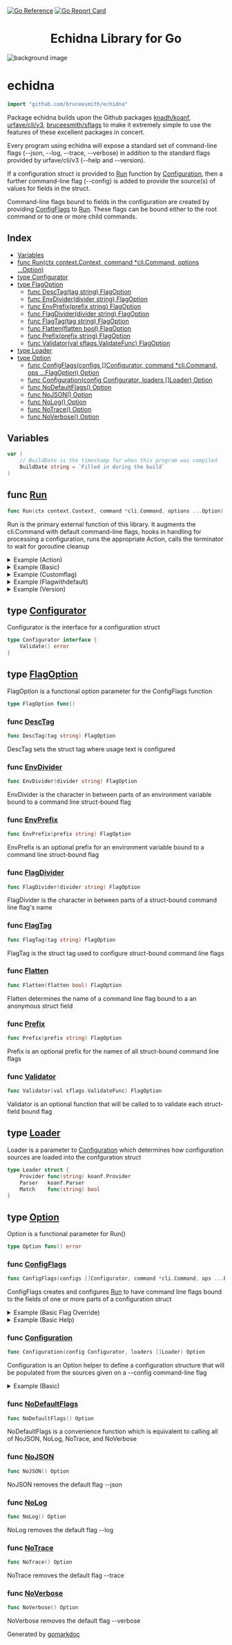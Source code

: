 [![Go Reference][goreference_badge]][goreference_link]
[![Go Report Card][goreportcard_badge]][goreportcard_link]
 
# <div align="center">Echidna Library for Go</div>
 
![background image](echidna.png)
 
<!-- Code generated by gomarkdoc. DO NOT EDIT -->

# echidna

```go
import "github.com/bruceesmith/echidna"
```

Package echidna builds upon the Github packages [knadh/koanf](<https://github.com/knadh/koanf>), [urfave/cli/v3](<https://github.com/urfave/cli>), [bruceesmith/sflags](<https://github.com/urfave/sflags>) to make it extremely simple to use the features of these excellent packages in concert.

Every program using echidna will expose a standard set of command\-line flags \(\-\-json, \-\-log, \-\-trace, \-\-verbose\) in addition to the standard flags provided by urfave/cli/v3 \(\-\-help and \-\-version\).

If a configuration struct is provided to [Run](<#Run>) function by [Configuration](<#Configuration>), then a further command\-line flag \(\-\-config\) is added to provide the source\(s\) of values for fields in the struct.

Command\-line flags bound to fields in the configuration are created by providing [ConfigFlags](<#ConfigFlags>) to [Run](<#Run>). These flags can be bound either to the root command or to one or more child commands.

## Index

- [Variables](<#variables>)
- [func Run\(ctx context.Context, command \*cli.Command, options ...Option\)](<#Run>)
- [type Configurator](<#Configurator>)
- [type FlagOption](<#FlagOption>)
  - [func DescTag\(tag string\) FlagOption](<#DescTag>)
  - [func EnvDivider\(divider string\) FlagOption](<#EnvDivider>)
  - [func EnvPrefix\(prefix string\) FlagOption](<#EnvPrefix>)
  - [func FlagDivider\(divider string\) FlagOption](<#FlagDivider>)
  - [func FlagTag\(tag string\) FlagOption](<#FlagTag>)
  - [func Flatten\(flatten bool\) FlagOption](<#Flatten>)
  - [func Prefix\(prefix string\) FlagOption](<#Prefix>)
  - [func Validator\(val sflags.ValidateFunc\) FlagOption](<#Validator>)
- [type Loader](<#Loader>)
- [type Option](<#Option>)
  - [func ConfigFlags\(configs \[\]Configurator, command \*cli.Command, ops ...FlagOption\) Option](<#ConfigFlags>)
  - [func Configuration\(config Configurator, loaders \[\]Loader\) Option](<#Configuration>)
  - [func NoDefaultFlags\(\) Option](<#NoDefaultFlags>)
  - [func NoJSON\(\) Option](<#NoJSON>)
  - [func NoLog\(\) Option](<#NoLog>)
  - [func NoTrace\(\) Option](<#NoTrace>)
  - [func NoVerbose\(\) Option](<#NoVerbose>)


## Variables

<a name="BuildDate"></a>

```go
var (
    // BuildDate is the timestamp for when this program was compiled
    BuildDate string = `Filled in during the build`
)
```

<a name="Run"></a>
## func [Run](<https://github.com/bruceesmith/echidna/blob/main/echidna.go#L442>)

```go
func Run(ctx context.Context, command *cli.Command, options ...Option)
```

Run is the primary external function of this library. It augments the cli.Command with default command\-line flags, hooks in handling for processing a configuration, runs the appropriate Action, calls the terminator to wait for goroutine cleanup

<details><summary>Example (Action)</summary>
<p>



```go
// Include an Action function
//
var cmd = &cli.Command{
	Action: func(ctx context.Context, cmd *cli.Command) error {
		fmt.Println("hello")
		return nil
	},
	Name:    "runaction",
	Version: "1",
}
os.Args = []string{"runaction"}
Run(context.Background(), cmd)
// Output:
// hello
```

#### Output

```
hello
```

</p>
</details>

<details><summary>Example (Basic)</summary>
<p>



```go
// The most basic example
//
var cmd = &cli.Command{
	Name: "runbasic",
	Action: func(ctx context.Context, cmd *cli.Command) error {
		return nil
	},
}
os.Args = []string{"runbasic", "h"}
Run(context.Background(), cmd, NoDefaultFlags())
// Output:
// NAME:
//    runbasic - A new cli application
//
// USAGE:
//    runbasic [global options] [command [command options]]
//
// COMMANDS:
//    version, v  print the version
//    help, h     Shows a list of commands or help for one command
//
// GLOBAL OPTIONS:
//    --help, -h  show help
```

#### Output

```
NAME:
   runbasic - A new cli application

USAGE:
   runbasic [global options] [command [command options]]

COMMANDS:
   version, v  print the version
   help, h     Shows a list of commands or help for one command

GLOBAL OPTIONS:
   --help, -h  show help
```

</p>
</details>

<details><summary>Example (Customflag)</summary>
<p>



```go
// Include a custom flag
//
var cmd = &cli.Command{
	Action: func(ctx context.Context, cmd *cli.Command) error {
		fmt.Println("hello", cmd.Int("i"))
		return nil
	},
	Flags: []cli.Flag{
		&cli.IntFlag{
			Name:  "i",
			Usage: "An integer",
		},
	},
	Name:    "runcustomflag",
	Version: "1",
}
os.Args = []string{"runcustomflag", "-i", "22"}
Run(context.Background(), cmd, NoDefaultFlags())
// Output:
// hello 22
```

#### Output

```
hello 22
```

</p>
</details>

<details><summary>Example (Flagwithdefault)</summary>
<p>



```go
// Include a custom flag with a default value
//
var cmd = &cli.Command{
	Action: func(ctx context.Context, cmd *cli.Command) error {
		fmt.Println("hello")
		return nil
	},
	Flags: []cli.Flag{
		&cli.IntFlag{
			Name:  "i",
			Usage: "An integer",
			Value: 22,
		},
	},
	Name:    "runflagwithdefault",
	Version: "1",
}
os.Args = []string{"runflagwithdefault", "--help"}
Run(context.Background(), cmd, NoDefaultFlags())
// Output:
// NAME:
//    runflagwithdefault - A new cli application
//
// USAGE:
//    runflagwithdefault [global options] [command [command options]]
//
// VERSION:
//    1
//
// COMMANDS:
//    version, v  print the version
//    help, h     Shows a list of commands or help for one command
//
// GLOBAL OPTIONS:
//    -i int         An integer (default: 22)
//    --help, -h     show help
//    --version, -v  print the version
```

#### Output

```
NAME:
   runflagwithdefault - A new cli application

USAGE:
   runflagwithdefault [global options] [command [command options]]

VERSION:
   1

COMMANDS:
   version, v  print the version
   help, h     Shows a list of commands or help for one command

GLOBAL OPTIONS:
   -i int         An integer (default: 22)
   --help, -h     show help
   --version, -v  print the version
```

</p>
</details>

<details><summary>Example (Version)</summary>
<p>



```go
// Include a Version field in the Command
//
var cmd = &cli.Command{
	Name: "runversion",
	Action: func(ctx context.Context, cmd *cli.Command) error {
		return nil
	},
	Version: "1",
}
os.Args = []string{"runversion", "h"}
Run(context.Background(), cmd, NoDefaultFlags())
// Output:
// NAME:
//    runversion - A new cli application
//
// USAGE:
//    runversion [global options] [command [command options]]
//
// VERSION:
//    1
//
// COMMANDS:
//    version, v  print the version
//    help, h     Shows a list of commands or help for one command
//
// GLOBAL OPTIONS:
//    --help, -h     show help
//    --version, -v  print the version
```

#### Output

```
NAME:
   runversion - A new cli application

USAGE:
   runversion [global options] [command [command options]]

VERSION:
   1

COMMANDS:
   version, v  print the version
   help, h     Shows a list of commands or help for one command

GLOBAL OPTIONS:
   --help, -h     show help
   --version, -v  print the version
```

</p>
</details>

<a name="Configurator"></a>
## type [Configurator](<https://github.com/bruceesmith/echidna/blob/main/echidna.go#L45-L47>)

Configurator is the interface for a configuration struct

```go
type Configurator interface {
    Validate() error
}
```

<a name="FlagOption"></a>
## type [FlagOption](<https://github.com/bruceesmith/echidna/blob/main/config_flags.go#L44>)

FlagOption is a functional option parameter for the ConfigFlags function

```go
type FlagOption func()
```

<a name="DescTag"></a>
### func [DescTag](<https://github.com/bruceesmith/echidna/blob/main/config_flags.go#L67>)

```go
func DescTag(tag string) FlagOption
```

DescTag sets the struct tag where usage text is configured

<a name="EnvDivider"></a>
### func [EnvDivider](<https://github.com/bruceesmith/echidna/blob/main/config_flags.go#L75>)

```go
func EnvDivider(divider string) FlagOption
```

EnvDivider is the character in between parts of an environment variable bound to a command line struct\-bound flag

<a name="EnvPrefix"></a>
### func [EnvPrefix](<https://github.com/bruceesmith/echidna/blob/main/config_flags.go#L83>)

```go
func EnvPrefix(prefix string) FlagOption
```

EnvPrefix is an optional prefix for an environment variable bound to a command line struct\-bound flag

<a name="FlagDivider"></a>
### func [FlagDivider](<https://github.com/bruceesmith/echidna/blob/main/config_flags.go#L91>)

```go
func FlagDivider(divider string) FlagOption
```

FlagDivider is the character in between parts of a struct\-bound command line flag's name

<a name="FlagTag"></a>
### func [FlagTag](<https://github.com/bruceesmith/echidna/blob/main/config_flags.go#L99>)

```go
func FlagTag(tag string) FlagOption
```

FlagTag is the struct tag used to configure struct\-bound command line flags

<a name="Flatten"></a>
### func [Flatten](<https://github.com/bruceesmith/echidna/blob/main/config_flags.go#L107>)

```go
func Flatten(flatten bool) FlagOption
```

Flatten determines the name of a command line flag bound to a an anonymous struct field

<a name="Prefix"></a>
### func [Prefix](<https://github.com/bruceesmith/echidna/blob/main/config_flags.go#L115>)

```go
func Prefix(prefix string) FlagOption
```

Prefix is an optional prefix for the names of all struct\-bound command line flags

<a name="Validator"></a>
### func [Validator](<https://github.com/bruceesmith/echidna/blob/main/config_flags.go#L123>)

```go
func Validator(val sflags.ValidateFunc) FlagOption
```

Validator is an optional function that will be called to to validate each struct\-field bound flag

<a name="Loader"></a>
## type [Loader](<https://github.com/bruceesmith/echidna/blob/main/echidna.go#L59-L63>)

Loader is a parameter to [Configuration](<#Configuration>) which determines how configuration sources are loaded into the confguration struct

```go
type Loader struct {
    Provider func(string) koanf.Provider
    Parser   koanf.Parser
    Match    func(string) bool
}
```

<a name="Option"></a>
## type [Option](<https://github.com/bruceesmith/echidna/blob/main/echidna.go#L66>)

Option is a functional parameter for Run\(\)

```go
type Option func() error
```

<a name="ConfigFlags"></a>
### func [ConfigFlags](<https://github.com/bruceesmith/echidna/blob/main/config_flags.go#L132>)

```go
func ConfigFlags(configs []Configurator, command *cli.Command, ops ...FlagOption) Option
```

ConfigFlags creates and configures [Run](<#Run>) to have command line flags bound to the fields of one or more parts of a configuration struct

<details><summary>Example (Basic Flag Override)</summary>
<p>



```go
// Flags bound to fields in a configuration struct. The flag value
// overrides the field's value obtained from reading the  YAML
// configuration file
//
// test.yml simply contains:
// i: 33
//
var (
	cfg configExample
	cmd = &cli.Command{
		Action: func(ctx context.Context, cmd *cli.Command) error {
			fmt.Println("config is", cfg)
			return nil
		},
		Name:    "basicflagoverride",
		Version: "1",
	}
	loaders = []Loader{
		{
			Provider: func(s string) koanf.Provider {
				return file.Provider(s)
			},
			Parser: yaml.Parser(),
			Match: func(s string) bool {
				return strings.HasSuffix(s, ".yml")
			},
		},
	}
)
os.Args = []string{"basicflagoverride", "-i", "77", "--config", "testdata/test.yml"}
Run(
	context.Background(),
	cmd,
	Configuration(
		&cfg,
		loaders,
	),
	ConfigFlags(
		[]Configurator{&cfg},
		cmd,
	),
	NoDefaultFlags(),
)
// Output:
// config is {77}
```

#### Output

```
config is {77}
```

</p>
</details>

<details><summary>Example (Basic Help)</summary>
<p>



```go
// Help for flags bound to fields in a configuration struct. This
// shows the flag "--i" bound to cfg.I
//
var (
	cfg configExample
	cmd = &cli.Command{
		Action: func(ctx context.Context, cmd *cli.Command) error {
			fmt.Println("config is", cfg)
			return nil
		},
		Name:    "basichelp",
		Version: "1",
	}
	loaders = []Loader{
		{
			Provider: func(s string) koanf.Provider {
				return file.Provider(s)
			},
			Parser: yaml.Parser(),
			Match: func(s string) bool {
				return strings.HasSuffix(s, ".yml")
			},
		},
	}
)
os.Args = []string{"basichelp", "--help"}
Run(
	context.Background(),
	cmd,
	Configuration(
		&cfg,
		loaders,
	),
	ConfigFlags(
		[]Configurator{&cfg},
		cmd,
	),
	NoDefaultFlags(),
)
// Output:
// NAME:
//    basichelp - A new cli application
//
// USAGE:
//    basichelp [global options] [command [command options]]
//
// VERSION:
//    1
//
// COMMANDS:
//    version, v  print the version
//    help, h     Shows a list of commands or help for one command
//
// GLOBAL OPTIONS:
//    -i value                                                         (default: 0) [$I]
//    --config string, --cfg string [ --config string, --cfg string ]  comma-separated list of path(s) to configuration file(s)
//    --help, -h                                                       show help
//    --version, -v                                                    print the version
```

#### Output

```
NAME:
   basichelp - A new cli application

USAGE:
   basichelp [global options] [command [command options]]

VERSION:
   1

COMMANDS:
   version, v  print the version
   help, h     Shows a list of commands or help for one command

GLOBAL OPTIONS:
   -i value                                                         (default: 0) [$I]
   --config string, --cfg string [ --config string, --cfg string ]  comma-separated list of path(s) to configuration file(s)
   --help, -h                                                       show help
   --version, -v                                                    print the version
```

</p>
</details>

<a name="Configuration"></a>
### func [Configuration](<https://github.com/bruceesmith/echidna/blob/main/echidna.go#L248>)

```go
func Configuration(config Configurator, loaders []Loader) Option
```

Configuration is an Option helper to define a configuration structure that will be populated from the sources given on a \-\-config command\-line flag

<details><summary>Example (Basic)</summary>
<p>



```go
var (
	cfg configExample
	cmd = &cli.Command{
		Action: func(ctx context.Context, cmd *cli.Command) error {
			fmt.Println("config is", cfg)
			return nil
		},
		Name:    "configbasic",
		Version: "1",
	}
	loaders = []Loader{
		{
			Provider: func(s string) koanf.Provider {
				return file.Provider(s)
			},
			Parser: yaml.Parser(),
			Match: func(s string) bool {
				return strings.HasSuffix(s, ".yml")
			},
		},
	}
)
os.Args = []string{"configbasic", "--config", "testdata/test.yml"}
Run(
	context.Background(),
	cmd,
	Configuration(
		&cfg,
		loaders,
	),
	NoDefaultFlags(),
)
// Output:
// config is {33}
```

#### Output

```
config is {33}
```

</p>
</details>

<a name="NoDefaultFlags"></a>
### func [NoDefaultFlags](<https://github.com/bruceesmith/echidna/blob/main/echidna.go#L504>)

```go
func NoDefaultFlags() Option
```

NoDefaultFlags is a convenience function which is equivalent to calling all of NoJSON, NoLog, NoTrace, and NoVerbose

<a name="NoJSON"></a>
### func [NoJSON](<https://github.com/bruceesmith/echidna/blob/main/echidna.go#L515>)

```go
func NoJSON() Option
```

NoJSON removes the default flag \-\-json

<a name="NoLog"></a>
### func [NoLog](<https://github.com/bruceesmith/echidna/blob/main/echidna.go#L523>)

```go
func NoLog() Option
```

NoLog removes the default flag \-\-log

<a name="NoTrace"></a>
### func [NoTrace](<https://github.com/bruceesmith/echidna/blob/main/echidna.go#L531>)

```go
func NoTrace() Option
```

NoTrace removes the default flag \-\-trace

<a name="NoVerbose"></a>
### func [NoVerbose](<https://github.com/bruceesmith/echidna/blob/main/echidna.go#L539>)

```go
func NoVerbose() Option
```

NoVerbose removes the default flag \-\-verbose

Generated by [gomarkdoc](<https://github.com/princjef/gomarkdoc>)
 
[goreference_badge]: https://pkg.go.dev/badge/github.com/bruceesmith/echidna/v3.svg
[goreference_link]: https://pkg.go.dev/github.com/bruceesmith/echidna
[goreportcard_badge]: https://goreportcard.com/badge/github.com/bruceesmith/echidna
[goreportcard_link]: https://goreportcard.com/report/github.com/bruceesmith/echidna
